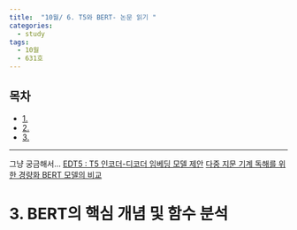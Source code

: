 ```yaml
---
title:  "10월/ 6. T5와 BERT- 논문 읽기 "
categories:
  - study
tags:
  - 10월
  - 631호 
---
```


<h2>목차</h2> 
<ul>
  <li><a href="#section1">1. </a></li>
  <li><a href="#section2">2.  </a></li>
  <li><a href="#section3">3.  </a></li>
</ul>

---

그냥 궁금해서...
[EDT5 : T5 인코더-디코더 임베딩 모델 제안](https://www.dbpia.co.kr/pdf/pdfView.do?nodeId=NODE11224121)
[다중 지문 기계 독해를 위한 경량화 BERT 모델의 비교](https://www.dbpia.co.kr/pdf/pdfView.do?nodeId=NODE09874451)



# 3. BERT의 핵심 개념 및 함수 분석 <a name="section3"></a>
